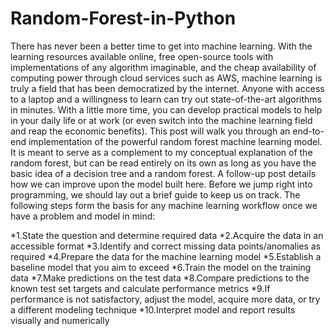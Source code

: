 # Random-Forest-in-Python
There has never been a better time to get into machine learning. With the learning resources available online, free open-source tools with implementations of any algorithm imaginable, and the cheap availability of computing power through cloud services such as AWS, machine learning is truly a field that has been democratized by the internet. Anyone with access to a laptop and a willingness to learn can try out state-of-the-art algorithms in minutes. With a little more time, you can develop practical models to help in your daily life or at work (or even switch into the machine learning field and reap the economic benefits). This post will walk you through an end-to-end implementation of the powerful random forest machine learning model. It is meant to serve as a complement to my conceptual explanation of the random forest, but can be read entirely on its own as long as you have the basic idea of a decision tree and a random forest. A follow-up post details how we can improve upon the model built here.
Before we jump right into programming, we should lay out a brief guide to keep us on track. The following steps form the basis for any machine learning workflow once we have a problem and model in mind:

*1.State the question and determine required data
*2.Acquire the data in an accessible format
*3.Identify and correct missing data points/anomalies as required
*4.Prepare the data for the machine learning model
*5.Establish a baseline model that you aim to exceed
*6.Train the model on the training data
*7.Make predictions on the test data
*8.Compare predictions to the known test set targets and calculate performance metrics
*9.If performance is not satisfactory, adjust the model, acquire more data, or try a different modeling technique
*10.Interpret model and report results visually and numerically

